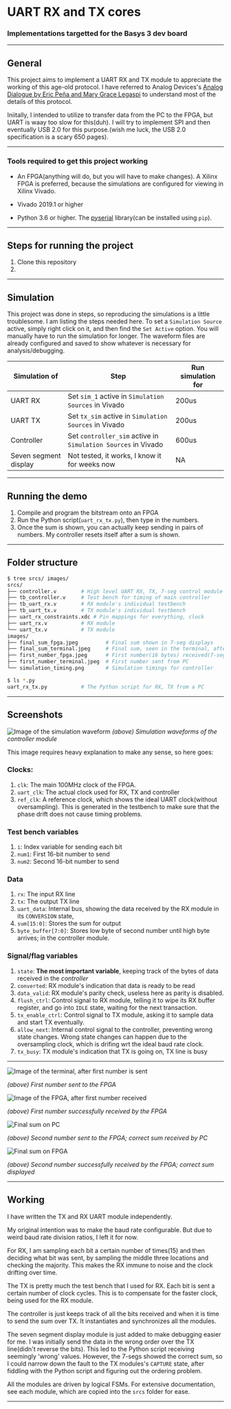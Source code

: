 # UART RX and TX cores
### Implementations targetted for the Basys 3 dev board

------------------

## General

This project aims to implement a UART RX and TX module to appreciate the working of this age-old protocol. I have referred to Analog Devices's [Analog Dialogue by Eric Peňa and Mary Grace Legaspi](https://www.analog.com/en/analog-dialogue/articles/uart-a-hardware-communication-protocol.html) to understand most of the details of this protocol.

Iniitally, I intended to utilize to transfer data from the PC to the FPGA, but UART is waay too slow for this(duh). I will try to implement SPI and then eventually USB 2.0 for this purpose.(wish me luck, the USB 2.0 specification is a scary 650 pages).

--------------------

### Tools required to get this project working

- An FPGA(anything will do, but you will have to make changes). A Xilinx FPGA is preferred, because the simulations are configured for viewing in Xilinx Vivado.

- Vivado 2019.1 or higher

- Python 3.6 or higher. The [pyserial](https://github.com/pyserial/pyserial) library(can be installed using ```pip```).

--------------------

## Steps for running the project

1. Clone this repository
2. 

--------------------

## Simulation

This project was done in steps, so reproducing the simulations is a little troublesome. I am listing the steps needed here. To set a ```Simulation Source``` active, simply right click on it, and then find the ```Set Active``` option. You will manually have to run the simulation for longer. The waveform files are already configured and saved to show whatever is necessary for analysis/debugging.

| Simulation of | Step | Run simulation for |
| -----------| --------- | ------ |
| UART RX    | Set ```sim_1``` active in ```Simulation Sources``` in Vivado |  200us |
| UART TX    | Set ```tx_sim``` active in ```Simulation Sources``` in Vivado | 200us |
| Controller | Set ```controller_sim``` active in ```Simulation Sources``` in Vivado | 600us |
| Seven segment display | Not tested, it works, I know it for weeks now | NA |

------------

## Running the demo
1. Compile and program the bitstream onto an FPGA
2. Run the Python script(```uart_rx_tx.py```), then type in the numbers.
3. Once the sum is shown, you can actually keep sending in pairs of numbers. My controller resets itself after a sum is shown.

-----------

## Folder structure

```bash
$ tree srcs/ images/
srcs/
├── controller.v        # High level UART RX, TX, 7-seg control module
├── tb_controller.v     # Test bench for timing of main controller
├── tb_uart_rx.v        # RX module's individual testbench
├── tb_uart_tx.v        # TX module's individual testbench
├── uart_rx_constraints.xdc # Pin mappings for everything, clock
├── uart_rx.v           # RX module
└── uart_tx.v           # TX module
images/
├── final_sum_fpga.jpeg         # Final sum shown in 7-seg displays
├── final_sum_terminal.jpeg     # Final sum, seen in the terminal, after TX
├── first_number_fpga.jpeg      # First number(16 bytes) received(7-seg)
├── first_number_terminal.jpeg  # First number sent from PC
└── simulation_timing.png       # Simulation timings for controller

$ ls *.py
uart_rx_tx.py           # The Python script for RX, TX from a PC
```

---------------

## Screenshots

![Image of the simulation waveform](images/simulation_timing.png)
*(above) Simulation waveforms of the controller module*

This image requires heavy explanation to make any sense, so here goes:

### Clocks:
1. ```clk```: The main 100MHz clock of the FPGA.
2. ```uart_clk```: The actual clock used for RX, TX and controller
3. ```ref_clk```: A reference clock, which shows the ideal UART clock(without oversampling). This is generated in the testbench to make sure that the phase drift does not cause timing problems.

### Test bench variables
1. ```i```: Index variable for sending each bit
2. ```num1```: First 16-bit number to send
3. ```num2```: Second 16-bit number to send

### Data
1. ```rx```: The input RX line
2. ```tx```: The output TX line
3. ```uart_data```: Internal bus, showing the data received by the RX module in its ```CONVERSION``` state,
4. ```sum[15:0]```: Stores the sum for output
5. ```byte_buffer[7:0]```: Stores low byte of second number until high byte arrives; in the controller module.

### Signal/flag variables
1. ```state```: **The most important variable**, keeping track of the bytes of data received in the *controller*
2. ```converted```: RX module's indication that data is ready to be read
3. ```data_valid```: RX module's parity check, useless here as parity is disabled.
4. ```flush_ctrl```: Control signal to RX module, telling it to wipe its RX buffer register, and go into ```IDLE``` state, waiting for the next transaction.
5. ```tx_enable_ctrl```: Control signal to TX module, asking it to sample data and start TX eventually.
6. ```allow_next```: Internal control signal to the controller, preventing wrong state changes. Wrong state changes can happen due to the oversampling clock, which is drifing wrt the ideal baud rate clock.
7. ```tx_busy```: TX module's indication that TX is going on, TX line is busy

------------------

![Image of the terminal, after first number is sent](images/first_number_terminal.jpeg)

*(above) First number sent to the FPGA*

![Image of the FPGA, after first number received](images/first_number_fpga.jpeg)

*(above) First number successfully received by the FPGA*

![Final sum on PC](images/final_sum_terminal.jpeg)

*(above) Second number sent to the FPGA; correct sum received by PC*

![Final sum on FPGA](images/final_sum_fpga.jpeg)

*(above) Second number successfully received by the FPGA; correct sum displayed*

-----------------

## Working

I have written the TX and RX UART module independently.

My original intention was to make the baud rate configurable. But due to weird baud rate division ratios, I left it for now.

For RX, I am sampling each bit a certain number of times(15) and then deciding what bit was sent, by sampling the middle three locations and checking the majority. This makes the RX immune to noise and the clock drifting over time.

The TX is pretty much the test bench that I used for RX. Each bit is sent a certain number of clock cycles. This is to compensate for the faster clock, being used for the RX module.

The controller is just keeps track of all the bits received and when it is time to send the sum over TX. It instantiates and synchronizes all the modules.

The seven segment display module is just added to make debugging easier for me. I was initially send the data in the wrong order over the TX line(didn't reverse the bits). This led to the Python script receiving seemingly 'wrong' values. However, the 7-segs showed the correct sum, so I could narrow down the fault to the TX modules's ```CAPTURE``` state, after fiddling with the Python script and figuring out the ordering problem.

All the modules are driven by logical FSMs. For extensive documentation, see each module, which are copied into the ```srcs``` folder for ease.

----------------------
